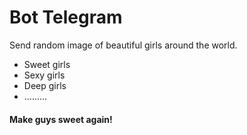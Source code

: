 # Bot Telegram

Send random image of beautiful girls around the world.

  - Sweet girls
  - Sexy girls
  - Deep girls
  - .........

#### Make guys sweet again!